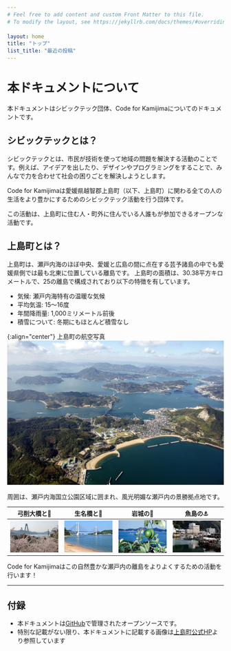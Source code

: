 ```yaml
---
# Feel free to add content and custom Front Matter to this file.
# To modify the layout, see https://jekyllrb.com/docs/themes/#overriding-theme-defaults

layout: home
title: "トップ"
list_title: "最近の投稿"
---
```


# 本ドキュメントについて
本ドキュメントはシビックテック団体、Code for Kamijimaについてのドキュメントです。

## シビックテックとは？
シビックテックとは、市民が技術を使って地域の問題を解決する活動のことです。例えば、アイデアを出したり、デザインやプログラミングをすることで、みんなで力を合わせて社会の困りごとを解決しようとします。

Code for Kamijimaは愛媛県越智郡上島町（以下、上島町）に関わる全ての人の生活をより豊かにするためのシビックテック活動を行う団体です。 

この活動は、上島町に住む人・町外に住んでいる人誰もが参加できるオープンな活動です。

## 上島町とは？
上島町は、瀬戸内海のほぼ中央、愛媛と広島の間に点在する芸予諸島の中でも愛媛県側では最も北東に位置している離島です。
上島町の面積は、30.38平方キロメートルで、25の離島で構成されており以下の特徴を有しています。

- 気候: 瀬戸内海特有の温暖な気候
- 平均気温: 15～16度
- 年間降雨量: 1,000ミリメートル前後
- 積雪について: 冬期にもほとんど積雪なし

{:align="center"}
上島町の航空写真
![上島町の航空写真](assets/kamijima-kokusyashin.jpg)

周囲は、瀬戸内海国立公園区域に囲まれ、風光明媚な瀬戸内の景勝拠点地です。

弓削大橋と🌸 | 生名橋と🌊 | 岩城の🍋 | 魚島の⚓️
--- | --- | --- | ---
![](assets/yuge-sakura.jpeg) | ![](assets/ikina-bridge.jpeg) | ![](assets/iwagi-lemon.jpeg) | ![](assets/uoshima-gyoko.jpeg)

Code for Kamijimaはこの自然豊かな瀬戸内の離島をよりよくするための活動を行います！

---

## 付録
- 本ドキュメントは[GitHub](https://github.com/atsuki-seo/my-dummy-site)で管理されたオープンソースです。
- 特別な記載がない限り、本ドキュメントに記載する画像は[上島町公式HP](https://www.town.kamijima.lg.jp/)より参照しています